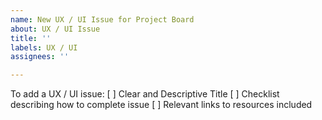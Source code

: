 ```yaml
---
name: New UX / UI Issue for Project Board
about: UX / UI Issue
title: ''
labels: UX / UI
assignees: ''

---
```


To add a UX / UI issue: 
[ ] Clear and Descriptive Title
[ ] Checklist describing how to complete issue
[ ] Relevant links to resources included
